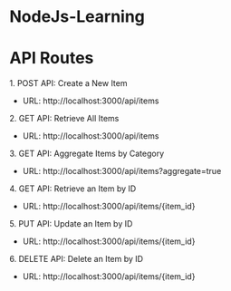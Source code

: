 # NodeJs-Learning
<h1>API Routes</h1>
<p>1. POST API: Create a New Item</p>
<ul>
  <li>URL: http://localhost:3000/api/items</li>
</ul>
<p>2. GET API: Retrieve All Items</p>
<ul>
  <li>URL: http://localhost:3000/api/items</li>
</ul>
<p>3. GET API: Aggregate Items by Category</p>
<ul>
  <li>URL: http://localhost:3000/api/items?aggregate=true</li>
</ul>
<p>4. GET API: Retrieve an Item by ID</p>
<ul>
  <li>URL: http://localhost:3000/api/items/{item_id}</li>
</ul>
<p>5. PUT API: Update an Item by ID</p>
<ul>
  <li>URL: http://localhost:3000/api/items/{item_id}</li>
</ul>
<p>6. DELETE API: Delete an Item by ID</p>
<ul>
  <li>URL: http://localhost:3000/api/items/{item_id}</li>
</ul>
